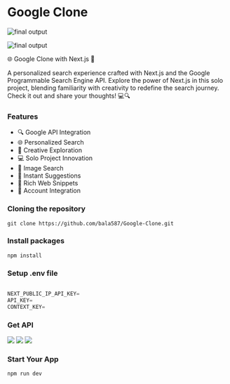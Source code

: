 # Google Clone

![final output ](https://i.pinimg.com/originals/2c/02/04/2c0204f1f36c9e0fc60928d27b13ccb7.jpg)

![final output ](https://i.pinimg.com/originals/10/a4/0a/10a40ab5d5451712875439f940afed0d.jpg)

🌐 Google Clone with Next.js 🚀

A personalized search experience crafted with Next.js and the Google Programmable Search Engine API. Explore the power of Next.js in this solo project, blending familiarity with creativity to redefine the search journey. Check it out and share your thoughts! 💻🔍

### Features

- 🔍 Google API Integration
- 🌐 Personalized Search
- 🌈 Creative Exploration
- 💻 Solo Project Innovation
- 📸 Image Search
- 🔮 Instant Suggestions
- 🔗 Rich Web Snippets
- 🔐 Account Integration

### Cloning the repository

```shell
git clone https://github.com/bala587/Google-Clone.git
```

### Install packages 

```shell
npm install
```

### Setup .env file

```js

NEXT_PUBLIC_IP_API_KEY=
API_KEY=
CONTEXT_KEY=

```

### Get API 

![](https://extreme-ip-lookup.com/) 
![](https://developers.google.com/custom-search/v1/using_rest?hl=en)
![](https://developers.google.com/custom-search/v1/using_rest?hl=en)


### Start Your App

 ```shell
npm run dev
```





